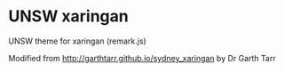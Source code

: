 # UNSW xaringan

 UNSW theme for xaringan (remark.js)

Modified from http://garthtarr.github.io/sydney_xaringan by Dr Garth Tarr

